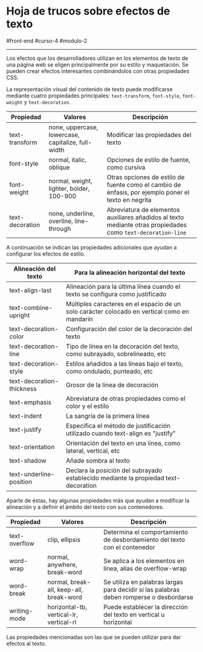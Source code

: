 # Hoja de trucos sobre efectos de texto
#front-end #curso-4 #modulo-2 

---
Los efectos que los desarrolladores utilizan en los elementos de texto de una página web se eligen principalmente por su estilo y maquetación. Se pueden crear efectos interesantes combinándolos con otras propiedades CSS.

La representación visual del contenido de texto puede modificarse mediante cuatro propiedades principales: `text-transform`, `font-style`, `font-weight` y `text-decoration`.

| Propiedad       | Valores                                            | Descripción                                                                                                  |
| --------------- | -------------------------------------------------- | ------------------------------------------------------------------------------------------------------------ |
| text-transform  | none, uppercase, lowercase, capitalize, full-width | Modificar las propiedades del texto                                                                          |
| font-style      | normal, italic, oblique                            | Opciones de estilo de fuente, como cursiva                                                                   |
| font-weight     | normal, weight, lighter, bolder, 100-900           | Otras opciones de estilo de fuente como el cambio de énfasis, por ejemplo poner el texto en negrita          |
| text-decoration | none, underline, overline, line-through            | Abreviatura de elementos auxiliares añadidos al texto mediante otras propiedades como `text-decoration-line` |

A continuación se indican las propiedades adicionales que ayudan a configurar los efectos de estilo.

| Alineación del texto      | Para la alineación horizontal del texto                                                      |
| ------------------------- | -------------------------------------------------------------------------------------------- |
| text-align-last           | Alineación para la última línea cuando el texto se configura como justificado                |
| text-combine-upright      | Múltiples caracteres en el espacio de un solo carácter colocado en vertical como en mandarín |
| text-decoration-color     | Configuración del color de la decoración del texto                                           |
| text-decoration-line      | Tipo de línea en la decoración del texto, como subrayado, sobrelineado, etc                  |
| text-decoration-style     | Estilos añadidos a las líneas bajo el texto, como ondulado, punteado, etc                    |
| text-decoration-thickness | Grosor de la línea de decoración                                                             |
| text-emphasis             | Abreviatura de otras propiedades como el color y el estilo                                   |
| text-indent               | La sangría de la primera línea                                                               |
| text-justify              | Especifica el método de justificación utilizado cuando text-align es "justify"               |
| text-orientation          | Orientación del texto en una línea, como lateral, vertical, etc                              |
| text-shadow               | Añade sombra al texto                                                                        |
| text-underline-position   | Declara la posición del subrayado establecido mediante la propiedad text-decoration          |

Aparte de éstas, hay algunas propiedades más que ayudan a modificar la alineación y a definir el ámbito del texto con sus contenedores.

| Propiedad     | Valores                                 | Descripción                                                                             |
| ------------- | --------------------------------------- | --------------------------------------------------------------------------------------- |
| text-overflow | clip, ellipsis                          | Determina el comportamiento de desbordamiento del texto con el contenedor               |
| word-wrap     | normal, anywhere, break-word            | Se aplica a los elementos en línea, alias de overflow-wrap                              |
| word-break    | normal, break-all, keep-all, break-word | Se utiliza en palabras largas para decidir si las palabras deben romperse o desbordarse |
| writing-mode  | horizontal-tb, vertical-lr, vertical-rl | Puede establecer la dirección del texto en vertical u horizontal                        |

Las propiedades mencionadas son las que se pueden utilizar para dar efectos al texto.